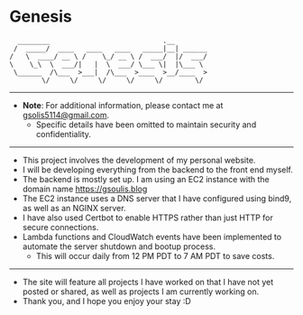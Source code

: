 # Genesis

```
  ________                            .__        
 /  _____/  ____   ____   ____   _____|__| ______
/   \  ____/ __ \ /    \_/ __ \ /  ___/  |/  ___/
\    \_\  \  ___/|   |  \  ___/ \___ \|  |\___ \ 
 \______  /\___  >___|  /\___  >____  >__/____  >
        \/     \/     \/     \/     \/        \/ 
```
---
- **Note**: For additional information, please contact me at gsolis5114@gmail.com.
  - Specific details have been omitted to maintain security and confidentiality.
---
- This project involves the development of my personal website.
- I will be developing everything from the backend to the front end myself.
- The backend is mostly set up. I am using an EC2 instance with the domain name https://gsoulis.blog
- The EC2 instance uses a DNS server that I have configured using bind9, as well as an NGINX server.
- I have also used Certbot to enable HTTPS rather than just HTTP for secure connections.
- Lambda functions and CloudWatch events have been implemented to automate the server shutdown and bootup process.
  - This will occur daily from 12 PM PDT to 7 AM PDT to save costs.
---
- The site will feature all projects I have worked on that I have not yet posted or shared, as well as projects I am currently working on.
- Thank you, and I hope you enjoy your stay :D
